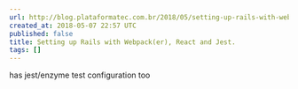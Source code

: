 ```yaml
---
url: http://blog.plataformatec.com.br/2018/05/setting-up-rails-with-webpacker-react-and-jest/
created_at: 2018-05-07 22:57 UTC
published: false
title: Setting up Rails with Webpack(er), React and Jest.
tags: []
---
```


has jest/enzyme test configuration too
